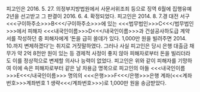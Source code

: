 피고인은 2016. 5. 27. 의정부지방법원에서 사문서위조죄 등으로 징역 6월에 집행유예 2년을 선고받고 그 판결이 2016. 6. 4. 확정되었다.
피고인은 2014. 8. 7.경 대전 서구 <<<구이하주소>>>B<<</구이하주소>>>에 있는 <<<법무법인>>>C<<</법무법인>>>에서 피해자 <<<내국인이름>>>D<<</내국인이름>>>과 건설공사하도급 계약서를 작성하던 중 피해자에게 ‘돈을 급히 쓸데가 있다. 1,000만 원을 빌려주면 2014. 10.까지 변제하겠다'는 취지로 거짓말하였다.
그러나 사실 피고인은 당시 은행 대출금 채무가 약 2억 8천만 원이 있는 등 경제적 사정이 좋지 않아 피해자로부터 돈을 빌리더라도 이를 정상적으로 변제할 의사나 능력이 없었다.
피고인은 위와 같이 피해자를 기망하여 이에 속은 피해자로부터 같은 날 차용금 명목으로 피고인의 아들 <<<내국인이름>>>E<<</내국인이름>>> 명의의 <<<은행>>>F<<</은행>>>은행 계좌(<<<계좌번호>>>계좌번호 1 생략<<</계좌번호>>>)로 1,000만 원을 송금받았다.